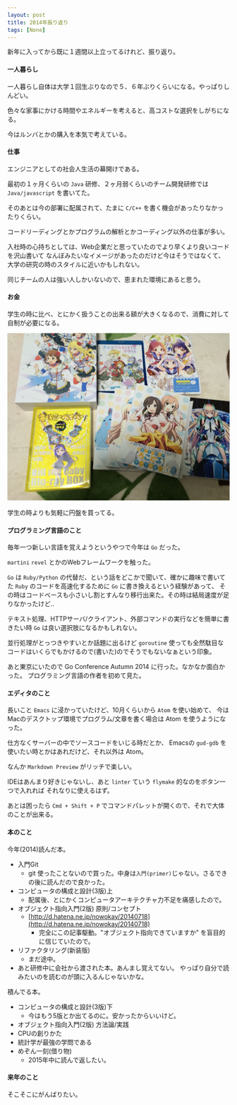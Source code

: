 ```yaml
---
layout: post
title: 2014年振り返り
tags: [None]
---
```


新年に入ってから既に１週間以上立ってるけれど、振り返り。

#### 一人暮らし

一人暮らし自体は大学１回生ぶりなので５、６年ぶりくらいになる。やっぱりしんどい。

色々な家事にかける時間やエネルギーを考えると、高コストな選択をしがちになる。

今はルンバとかの購入を本気で考えている。

#### 仕事

エンジニアとしての社会人生活の幕開けである。

最初の１ヶ月くらいの `Java` 研修、２ヶ月弱くらいのチーム開発研修では `Java/javascript`
を書いてた。

そのあとは今の部署に配属されて、たまに `C/C++` を書く機会があったりなかったりくらい。

コードリーディングとかプログラムの解析とかコーディング以外の仕事が多い。

入社時の心持ちとしては、Web企業だと思っていたのでより早くより良いコードを沢山書いて
なんぼみたいなイメージがあったのだけど今はそうではなくて、大学の研究の時のスタイルに近いかもしれない。

同じチームの人は強い人しかいないので、恵まれた環境にあると思う。

#### お金

学生の時に比べ、とにかく扱うことの出来る額が大きくなるので、消費に対して自制が必要になる。

<img src="/assets/posts/kpi-2015/bd_pict.jpg" width="640px">

学生の時よりも気軽に円盤を買ってる。

#### プログラミング言語のこと

毎年一つ新しい言語を覚えようというやつで今年は `Go` だった。

`martini` `revel` とかのWebフレームワークを触った。

`Go` は `Ruby/Python` の代替だ、という話をどこかで聞いて、確かに趣味で書いてた `Ruby` のコードを高速化するために `Go` に書き換えるという経験があって、
その時はコードベースも小さいし割とすんなり移行出来た。その時は結局速度が足りなかったけど..

テキスト処理、HTTPサーバ/クライアント、外部コマンドの実行などを簡単に書きたい時 `Go` は良い選択肢になるかもしれない。

並行処理がとっつきやすいとか話題に出るけど `goroutine` 使っても全然駄目なコードはいくらでもかけるので(書いた)のでそうでもないなぁという印象。

あと東京にいたので Go Conference Autumn 2014 に行った。なかなか面白かった。
プログラミング言語の作者を初めて見た。

#### エディタのこと

長いこと `Emacs` に浸かっていたけど、10月くらいから `Atom` を使い始めて、
今はMacのデスクトップ環境でプログラム/文章を書く場合は Atom を使うようになった。

仕方なくサーバーの中でソースコードをいじる時だとか、
Emacsの `gud-gdb` を使いたい時とかはあれだけど、それ以外は Atom。

なんか `Markdown Preview` がリッチで楽しい。

IDEはあんまり好きじゃないし、あと `linter` ていう `flymake` 的なのをボタン一つで入れれば
それなりに使えるはず。

あとは困ったら `Cmd + Shift + P` でコマンドパレットが開くので、それで大体のことが出来る。

#### 本のこと

今年(2014)読んだ本。

- 入門Git
  - git 使ったことないので買った。中身は`入門(primer)`じゃない。さるできの後に読んだので良かった。
- コンピュータの構成と設計(3版)上
  - 配属後、とにかくコンピュータアーキテクチャ力不足を痛感したので。
- オブジェクト指向入門(2版) 原則/コンセプト
  - [http://d.hatena.ne.jp/nowokay/20140718](http://d.hatena.ne.jp/nowokay/20140718)
    - 完全にこの記事駆動。"オブジェクト指向できていますか" を盲目的に信じていたので。
- リファクタリング(新装版)
  - まだ途中。
- あと研修中に会社から渡された本。あんまし覚えてない。
  やっぱり自分で読みたいのを読むのが頭に入るんじゃないかな。

積んでる本。

- コンピュータの構成と設計(3版)下
  - 今はもう5版とか出てるのに。安かったからいいけど。
- オブジェクト指向入門(2版) 方法論/実践
- CPUの創りかた
- 統計学が最強の学問である
- めぞん一刻(借り物)
  - 2015年中に読んで返したい。

#### 来年のこと

そこそこにがんばりたい。
